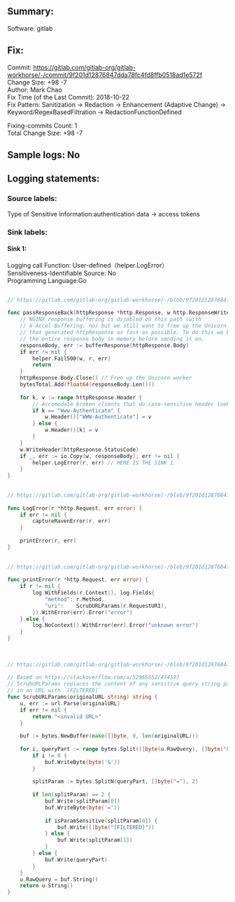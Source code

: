 ## Summary:  
Software: gitlab  
## Fix:  
Commit: https://gitlab.com/gitlab-org/gitlab-workhorse/-/commit/9f201d12876847dda78fc4fd8ffb0518ad1e572f  
Change Size: +98 -7  
Author: Mark Chao  
Fix Time (of the Last Commit): 2018-10-22  
Fix Pattern: Sanitization -> Redaction -> Enhancement (Adaptive Change) -> Keyword/RegexBasedFiltration -> RedactionFunctionDefined  
  
Fixing-commits Count: 1  
Total Change Size: +98 -7  
## Sample logs: No  
## Logging statements:  
### Source labels:  
Type of Sensitive Information:authentication data -> access tokens  
### Sink labels:  
#### Sink 1:  
Logging call Function:  User-defined（helper.LogError）  
Sensitiveness-Identifiable Source:  No  
Programming Language:Go  
```Go  
  
// https://gitlab.com/gitlab-org/gitlab-workhorse/-/blob/9f201d12876847dda78fc4fd8ffb0518ad1e572f/internal/api/api.go#L300-325  
  
func passResponseBack(httpResponse *http.Response, w http.ResponseWriter, r *http.Request) {  
	// NGINX response buffering is disabled on this path (with  
	// X-Accel-Buffering: no) but we still want to free up the Unicorn worker  
	// that generated httpResponse as fast as possible. To do this we buffer  
	// the entire response body in memory before sending it on.  
	responseBody, err := bufferResponse(httpResponse.Body)  
	if err != nil {  
		helper.Fail500(w, r, err)  
		return  
	}  
	httpResponse.Body.Close() // Free up the Unicorn worker  
	bytesTotal.Add(float64(responseBody.Len()))  
  
	for k, v := range httpResponse.Header {  
		// Accomodate broken clients that do case-sensitive header lookup  
		if k == "Www-Authenticate" {  
			w.Header()["WWW-Authenticate"] = v  
		} else {  
			w.Header()[k] = v  
		}  
	}  
	w.WriteHeader(httpResponse.StatusCode)  
	if _, err := io.Copy(w, responseBody); err != nil {  
		helper.LogError(r, err) // HERE IS THE SINK 1  
	}  
}  
  
  
// https://gitlab.com/gitlab-org/gitlab-workhorse/-/blob/9f201d12876847dda78fc4fd8ffb0518ad1e572f/internal/helper/helpers.go#L31-37  
  
func LogError(r *http.Request, err error) {  
	if err != nil {  
		captureRavenError(r, err)  
	}  
  
	printError(r, err)  
}  
  
  
// https://gitlab.com/gitlab-org/gitlab-workhorse/-/blob/9f201d12876847dda78fc4fd8ffb0518ad1e572f/internal/helper/helpers.go#L45-54  
  
func printError(r *http.Request, err error) {  
	if r != nil {  
		log.WithFields(r.Context(), log.Fields{  
			"method": r.Method,  
			"uri":    ScrubURLParams(r.RequestURI),  
		}).WithError(err).Error("error")  
	} else {  
		log.NoContext().WithError(err).Error("unknown error")  
	}  
}  
  
  
  
// https://gitlab.com/gitlab-org/gitlab-workhorse/-/blob/9f201d12876847dda78fc4fd8ffb0518ad1e572f/internal/helper/helpers.go#L197-230  
  
// Based on https://stackoverflow.com/a/52965552/474597  
// ScrubURLParams replaces the content of any sensitive query string parameters  
// in an URL with `[FILTERED]`  
func ScrubURLParams(originalURL string) string {  
	u, err := url.Parse(originalURL)  
	if err != nil {  
		return "<invalid URL>"  
	}  
  
	buf := bytes.NewBuffer(make([]byte, 0, len(originalURL)))  
  
	for i, queryPart := range bytes.Split([]byte(u.RawQuery), []byte("&")) {  
		if i != 0 {  
			buf.WriteByte(byte('&'))  
		}  
  
		splitParam := bytes.SplitN(queryPart, []byte("="), 2)  
  
		if len(splitParam) == 2 {  
			buf.Write(splitParam[0])  
			buf.WriteByte(byte('='))  
  
			if isParamSensitive(splitParam[0]) {  
				buf.Write([]byte("[FILTERED]"))  
			} else {  
				buf.Write(splitParam[1])  
			}  
		} else {  
			buf.Write(queryPart)  
		}  
	}  
	u.RawQuery = buf.String()  
	return u.String()  
}  
  
  
```  
